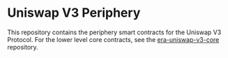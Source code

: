 # Uniswap V3 Periphery

This repository contains the periphery smart contracts for the Uniswap V3 Protocol.
For the lower level core contracts, see the [era-uniswap-v3-core](https://github.com/uniswap-zksync/era-uniswap-v3-core)
repository.
